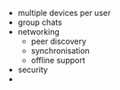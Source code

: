 - multiple devices per user
- group chats
- networking
	- peer discovery
	- synchronisation
	- offline support
- security
- 